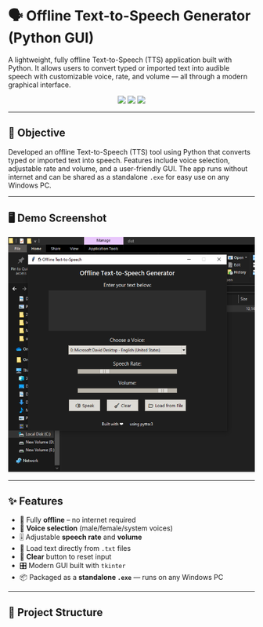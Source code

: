 # 🗣️ Offline Text-to-Speech Generator (Python GUI)

A lightweight, fully offline Text-to-Speech (TTS) application built with Python. It allows users to convert typed or imported text into audible speech with customizable voice, rate, and volume — all through a modern graphical interface.

<div align="center">
  <img src="https://img.shields.io/badge/Platform-Windows-blue?style=flat-square"/>
  <img src="https://img.shields.io/badge/Python-3.8+-green?style=flat-square"/>
  <img src="https://img.shields.io/badge/Offline-TTS-success?style=flat-square"/>
</div>

---

## 🎯 Objective

Developed an offline Text-to-Speech (TTS) tool using Python that converts typed or imported text into speech. Features include voice selection, adjustable rate and volume, and a user-friendly GUI. The app runs without internet and can be shared as a standalone `.exe` for easy use on any Windows PC.

---

## 🖥️ Demo Screenshot

![Offline TTS GUI](Screenshot%20(11).png)

---

## ✨ Features

- 🧠 Fully **offline** – no internet required
- 🎤 **Voice selection** (male/female/system voices)
- 🎚️ Adjustable **speech rate** and **volume**
- 📂 Load text directly from `.txt` files
- 🧼 **Clear** button to reset input
- 🎛️ Modern GUI built with `tkinter`
- 📦 Packaged as a **standalone `.exe`** — runs on any Windows PC

---

## 📁 Project Structure

